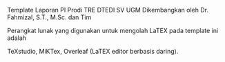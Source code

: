 Template Laporan PI Prodi TRE DTEDI SV UGM Dikembangkan oleh Dr. Fahmizal, S.T., M.Sc. dan Tim

Perangkat lunak yang digunakan untuk mengolah LaTEX pada template ini adalah

TeXstudio,
MiKTex,
Overleaf (LaTEX editor berbasis daring).
